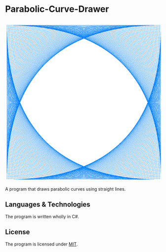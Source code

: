 # Parabolic-Curve-Drawer  
![Image](https://github.com/Andreizabo/Parabolic-Curve-Drawer/blob/master/Pictures/Image.jpg)  
---  
A program that draws parabolic curves using straight lines.  
## Languages & Technologies  
The program is written wholly in C#.  
## License  
The program is licensed under [MIT](https://github.com/Andreizabo/Parabolic-Curve-Drawer/blob/master/LICENSE).  
